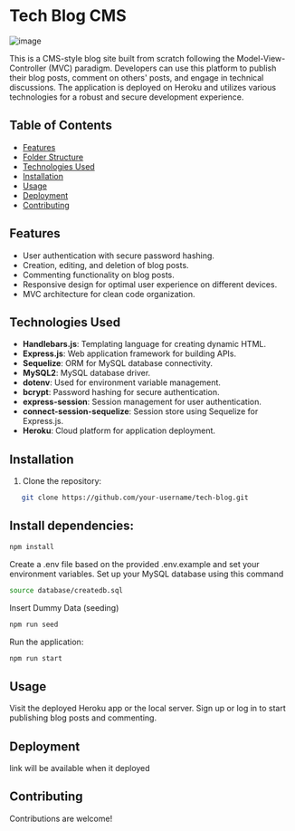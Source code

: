 # Tech Blog CMS

![image](https://github.com/Yogesh699/Tech-Blog/assets/143371945/ccb8a3da-9636-4790-88c9-927f6f3044b5)

This is a CMS-style blog site built from scratch following the Model-View-Controller (MVC) paradigm. Developers can use this platform to publish their blog posts, comment on others' posts, and engage in technical discussions. The application is deployed on Heroku and utilizes various technologies for a robust and secure development experience.

## Table of Contents

- [Features](#features)
- [Folder Structure](#folder-structure)
- [Technologies Used](#technologies-used)
- [Installation](#installation)
- [Usage](#usage)
- [Deployment](#deployment)
- [Contributing](#contributing)

## Features

- User authentication with secure password hashing.
- Creation, editing, and deletion of blog posts.
- Commenting functionality on blog posts.
- Responsive design for optimal user experience on different devices.
- MVC architecture for clean code organization.

## Technologies Used

- **Handlebars.js**: Templating language for creating dynamic HTML.
- **Express.js**: Web application framework for building APIs.
- **Sequelize**: ORM for MySQL database connectivity.
- **MySQL2**: MySQL database driver.
- **dotenv**: Used for environment variable management.
- **bcrypt**: Password hashing for secure authentication.
- **express-session**: Session management for user authentication.
- **connect-session-sequelize**: Session store using Sequelize for Express.js.
- **Heroku**: Cloud platform for application deployment.

## Installation

1. Clone the repository:
```bash
   git clone https://github.com/your-username/tech-blog.git
```

## Install dependencies:
```bash
npm install
```
Create a .env file based on the provided .env.example and set your environment variables.
Set up your MySQL database using this command 
```bash
source database/createdb.sql
```
Insert Dummy Data (seeding)
```bash
npm run seed
```
Run the application:
```bash
npm run start
```
## Usage
Visit the deployed Heroku app or the local server.
Sign up or log in to start publishing blog posts and commenting.

## Deployment
link will be available when it deployed

## Contributing
Contributions are welcome! 


